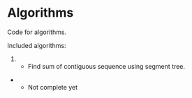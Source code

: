 Algorithms
==========

Code for algorithms.

Included algorithms:

1. * Find sum of contiguous sequence using segment tree.


* - Not complete yet
